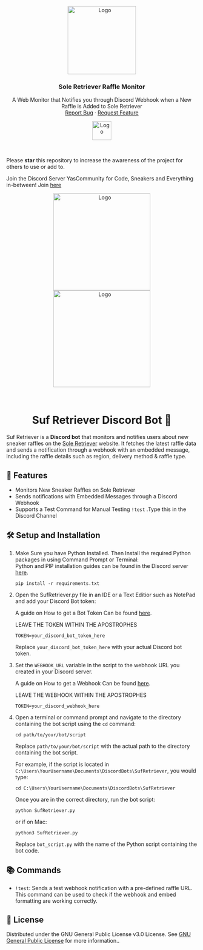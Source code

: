 <p align="center">
  <a href="https://discord.gg/b6zyJyCQUu">
    <img src="https://cdn.discordapp.com/attachments/955216634522525746/1099813661943550002/logo-modified.png" alt="Logo" width="auto" height="180">
  </a>
  
  <h3 align="center">Sole Retriever Raffle Monitor</h3>

  <p align="center">
    A Web Monitor that Notifies you through Discord Webhook when a New Raffle is Added to Sole Retriever
    <br />
    <a href="https://github.com/Sufyan123o/SufRetriever">Report Bug</a>
    ·
    <a href="https://github.com/Sufyan123o/SufRetriever">Request Feature</a>
  </p>

  <p align="center">
    <a href="https://paypal.me/SufyanO?country.x=GB&locale.x=en_GB">
    <img src="https://pics.paypal.com/00/s/OGQwMWQ4YzQtN2QwZS00OTA0LWJjNzktZGI3OTE2NjRmYWIz/file.PNG" alt="Logo" width="auto" height="50" >
  </a>
  </p> 
</p>
<br />

Please **star** this repository to increase the awareness of the project for others to use or add to. 

Join the Discord Server YasCommunity for Code, Sneakers and Everything in-between! Join [here](https://discord.gg/b6zyJyCQUu)

<p align="center">
  <a href="https://github.com/Sufyan123o/SufRetriever">
    <img src="https://media.discordapp.net/attachments/597104422123995136/1099811349166575686/download_2-modified.png" alt="Logo" width="auto" height="256">
    <img src="https://cdn.discordapp.com/attachments/692518598241026139/1099801733884035134/image.png" alt="Logo" width="auto" height="256">
  </a>
</p>
<br />

<div align="center">

# Suf Retriever Discord Bot 🤖

</div>


Suf Retriever is a **Discord bot** that monitors and notifies users about new sneaker raffles on the [Sole Retriever](https://www.soleretriever.com/) website. It fetches the latest raffle data and sends a notification through a webhook with an embedded message, including the raffle details such as region, delivery method & raffle type.

## 🌟 Features

- Monitors New Sneaker Raffles on Sole Retriever
- Sends notifications with Embedded Messages through a Discord Webhook
- Supports a Test Command for Manual Testing `!test` .Type this in the Discord Channel

## 🛠 Setup and Installation

1. Make Sure you have Python Installed. Then Install the required Python packages in using Command Prompt or Terminal:  
    Python and PIP installation guides can be found in the Discord server [here](https://discord.gg/b6zyJyCQUu).
    ```
    pip install -r requirements.txt
    ```

2. Open the SufRetriever.py file in an IDE or a Text Editior such as NotePad and add your Discord Bot token:  

    A guide on How to get a Bot Token Can be found [here](https://discordgsm.com/guide/how-to-get-a-discord-bot-token).  
    
    LEAVE THE TOKEN WITHIN THE APOSTROPHES
    ```
    TOKEN=your_discord_bot_token_here
    ```

    Replace `your_discord_bot_token_here` with your actual Discord bot token.

3. Set the `WEBHOOK_URL` variable in the script to the webhook URL you created in your Discord server.  

    A guide on How to get a Webhook Can be found [here](https://support.discord.com/hc/en-us/articles/228383668-Intro-to-Webhooks).  

    LEAVE THE WEBHOOK WITHIN THE APOSTROPHES
    ```
    TOKEN=your_discord_webhook_here
    ```

4. Open a terminal or command prompt and navigate to the directory containing the bot script using the `cd` command:

    ```
    cd path/to/your/bot/script
    ```

    Replace `path/to/your/bot/script` with the actual path to the directory containing the bot script.

    For example, if the script is located in `C:\Users\YourUsername\Documents\DiscordBots\SufRetriever`, you would type:

    ```
    cd C:\Users\YourUsername\Documents\DiscordBots\SufRetriever
    ```

    Once you are in the correct directory, run the bot script:

    ```
    python SufRetriever.py
    ```
    or if on Mac:
    ```
    python3 SufRetriever.py
    ```


    Replace `bot_script.py` with the name of the Python script containing the bot code.



## 📚 Commands

- `!test`: Sends a test webhook notification with a pre-defined raffle URL. This command can be used to check if the webhook and embed formatting are working correctly.

## 📄 License

Distributed under the GNU General Public License v3.0 License. See [GNU General Public License](https://www.gnu.org/licenses/gpl-3.0.en.html) for more information..
